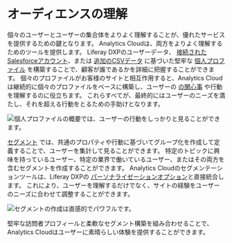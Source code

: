 # オーディエンスの理解

個々のユーザーとユーザーの集合体をよりよく理解することが、優れたサービスを提供するための鍵となります。 Analytics Cloudは、両方をよりよく理解するためのツールを提供します。 Liferay DXPのユーザーデータ、 [接続されたSalesforceアカウント](../connecting-data-sources/adding-a-salesforce-data-source.md)、または [追加のCSVデータ](../connecting-data-sources/adding-a-csv-data-source.md) に基づいた堅牢な [個人プロファイル](./individuals/individual-profiles.md) を構築することで、顧客が誰であるかを詳細に把握することができます。 個々のプロファイルがお客様のサイトと相互作用すると、Analytics Cloudは継続的に個々のプロファイルをベースに構築し、ユーザーの [の関心事](../workspace-data/managing-interest-topics.md#understanding-interests) や行動を理解するのに役立ちます。 これらすべてが、最終的にはユーザーのニーズを満たし、それを超える行動をとるための手助けとなります。

![個人プロファイルの概要では、ユーザーの行動をしっかりと見ることができます。](./images/01.png)

[セグメント](./segments/segments.md) では、共通のプロパティや行動に基づいてグループ化を作成して定義することで、ユーザーを集計して見ることができます。 特定のトピックに興味を持っているユーザー、特定の業界で働いているユーザー、またはその両方を含むセグメントを作成することができます。 Analytics Cloudのセグメンテーションツールは、Liferay DXPの [パーソナライゼーションオプション](../optimization/personalizing-content-with-segments.md)と直接統合します。 これにより、ユーザーを理解するだけでなく、サイトの経験をユーザーのニーズに合わせて調整することができます。

![セグメントの作成は直感的でパワフルです。](./images/02.png)

堅牢な訪問者プロフィールと柔軟なセグメント構築を組み合わせることで、Analytics Cloudはユーザーに素晴らしい体験を提供することができます。
